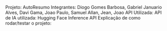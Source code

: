 Projeto: AutoResumo
Integrantes: Diogo Gomes Barbosa, Gabriel Januario Alves, Davi Gama, Joao Paulo, Samuel Allan, Jean, Joao
API Utilizada:
API de IA utilizada: Hugging Face Inference API
Explicação de como rodar/testar o projeto: 
